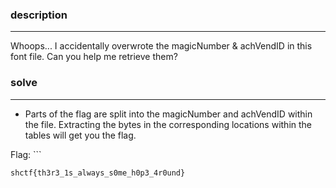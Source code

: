 ### description
----
Whoops... I accidentally overwrote the magicNumber & achVendID in this font file. Can you help me retrieve them?

### solve
---
* Parts of the flag are split into the magicNumber and achVendID within the file.
	Extracting the bytes in the corresponding locations within the tables will get you the flag.

Flag: ```
```
shctf{th3r3_1s_always_s0me_h0p3_4r0und}
```
